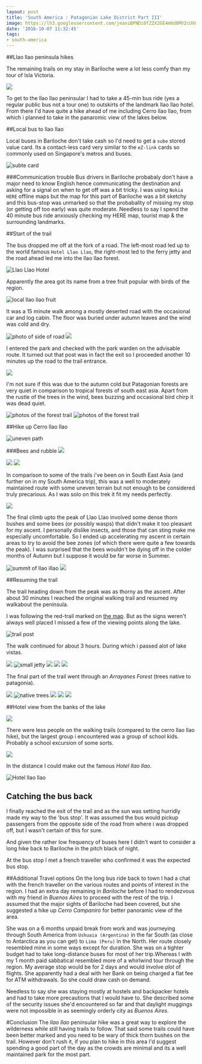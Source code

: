 ```yaml
---
layout: post
title: 'South America : Patagonian Lake District Part III'
image: https://lh3.googleusercontent.com/jeaniBPNDi0fZZX2GE4m6d8MV2cUV0hVhniWlfEINKV5UzANq91jOwF_KGRc5QJHMCG-gO_2rCcUVry7SXcN2am-8o9oBqTJAeoGmXV3WitgKV_0ru96YXLTCHyybm1FxeSf_rACiqOcbR4i5p1l0FUR8IW0Jij98T_SELfiSHLZ4h23fzXW0smul82_jmA4aXuGKKP19i29CnST8SKjV7Gjl4IkOTQiKetUIPYpUnb8ljE21lY16CGRdaz553oHeMB8Xnm1xQ-hvJQ7Ztk3Fb3EiEZ-e3YuZPZO5wNAnW9HAiqUkOl1Bt_Oenb90teThmgpJHqAKwwaNmcO3clgJCIGlOF4EfZT40zYkwHTWfuUkj10_Z9VFNvRL8OM_BYIPnkHZ8Kl2G7Xsf7K62YrfFflWXG0N8b8jyBvKqhqQOXTR7kDDYCziJQN0r207Es-wkklG79ehvXDPkce2qvoq9DfsXBKLXWbqPoruecxwCYYb4ARWhx-jBTQGpsRa-oT3ATYZ89ur_cWG4BOow_Z4vKz04Xu02TpPSiwCOKsGP5bGTdMSDYGm46h3TqV0Df4dnPtxJMqVu6X_ifbp5tMhwrKtBkhjJsdE6R3He2ChA=w1920-h423-no
date: '2016-10-07 11:32:45'
tags:
- south-america
---
```


##Llao llao peninsula hikes

The remaining trails on my stay in Bariloche were a lot less comfy than my tour of Isla Victoria.

<img src="https://lh3.googleusercontent.com/gOw8j1J0pdfbwWjOTjzy_Uas3o_6ALjlNTO4gYEITmHm6PaVvEhLuZSjJlLvgR9i89Man90fX-AjUUioA4WmmE0OX-QCvfWedMXNqMEbMygMgYJyu7sDQJFxfVhMatTCSi9aLdXLzdO4X1uxmGx1A_U4qVJqfIHp183_OA_u6XgdKYPBxSO_PFxx_6Wmied8h8VZoQ2LjX1S1QoS1i-2Oc9VUCXoGN2eIeIzx7xFb2Zm5-BApNp2AEx6bQaAHvnIFZCHqNVs85ewurOG2EovXX7U424IqQHWniUn28UY35Nl_HDOUhX0X-ejw2lfbSCZQexrmUU4jXEJda3M3OpiGHLy15vcUXIEGR6ngBXmJRka5YPK0somLgiRjlxEnsgI-jRzivp2BvtutR5v6U64wGrwIPOle2wxKDzbbWuHLzjuebti3SU-r13dFHcbSNZk780yHEDLc4kDYwtrtdNIL6r48BajBT3OoC9dUBI-4pExRz4xoWxMfUU6bQc8AKd_KMZHCNpdgvQ-tHroMyZr0_Mi4z1cLVMaRV9sKRT9CXgZPR82bt3keyrSpWq266xrZklFvq8wIC1HD5BVdF0EM0en3vCPjGHP2iQ2qlnlxw=w1732-h974-no"/>

To get to the llao llao peninsular I had to take a 45-min bus ride (yes a regular public bus not a tour one) to outskirts of the landmark llao llao hotel. From there I'd have quite a hike ahead of me including Cerro llao llao, from which i planned to take in the panaromic view of the lakes below.

##Local bus to llao llao

Local buses in Bariloche don't take cash so I'd need to get a `sube` stored value card. Its a contact-less card very similar to the `eZ-link` cards so commonly used on Singapore's metros and buses.

<img src="https://lh3.googleusercontent.com/zZzibwq1M-3ymhOcY-z2CAYbAKj1iiZOIhhNa_qUC964uALvAAdAPainZ7EO7VqMeFdm9UQbWVrUQA6k7FRcunStIdxjNgF-a3juYVzGLbaria3Bo1JqsYg53FizppxhKqnGhSAvRw4nfjoQYlUbwsqsV8gGygq2kOaXjv-DThGHCw40ne-TAARaBPHjOBAalGM3S80tnsmQ7misx2Tm1tokjGYRC-KV7zslKzwDGvy7AX3yoScpu8xo0Xe2sqH_UjPNKPYjDdqNUp2VSU-msgs-1U3cNlsdlx9CXZbm10sWE4FdNX58CQnPfEUmzUz_NLPa1poa_FxLtsSAygL_WeBdjCqe3Kk0b9wjg4KSaqE1XJ2yzi4agh4DeZfKrhR28U5PNXdswi4-yEwHdNTj7k8QmAIwPcZv_TzvjrbZB9GE1MyinQe9QVv_nhgK8cGXqw07HJ2SWXTG1aegga6SpC6MTDlhluaZHzV9QPA3z4G4ZY6mKoD7P3OfLhNVPn9xI2Ta_wnyPz2jHpmhTpO4A0KFjySjRF7SuyHqz7x0dAIckt2tR1nTihcosQfUAtbjyotqvy7GaruOgDb7kJk1q5VkGv_etJ5j0pN8sH_xng=w1732-h974-no" alt="subte card"/>

###Communication trouble
Bus drivers in Bariloche probabaly don't have a major need to know English hence communicating the destination and asking for a signal on when to get off was a bit tricky. I was using `Nokia HERE` offline maps but the map for this part of Bariloche was a bit sketchy and this bus-stop was unmarked so that the probabality of missing my stop (or getting off too early) was quite moderate. Needless to say I spend the 40 minute bus ride anxiously checking my HERE map, tourist map & the surrounding landmarks.

##Start of the trail

The bus dropped me off at the fork of a road. The left-most road led up to the world famous `Hotel Llao Llao`, the right-most led to the ferry jetty and the road ahead led me into the llao llao forest.

<img src="https://lh3.googleusercontent.com/85fcZcjxLdenOAheOxvDyKN9CPHsUD0J97TLuZ-D5JuCOzSQ6iFOS_xmvCL1OSPUovvG4AIFsZbyd2PwIkN84Jn1Lwp1KJqyyOUi0o1GpeZ8kgapv1I6FBo8kNis4SLgHcvQvphaERapwi0sIXK4phEffvcntKzXXEXesKe2PbnMFP6z7uq0q_pVd907tp_qX_s16OGta0eI-oDKOlOKMstY7NPpf5eQCGpBayX5MMLzT1jDsZ-5IfuDLHTS7LklMr1QCsq0V0_iQ2DWhPM_21PN6Jd-x-HSDpEBFui1N4uMAmbYa_MccApFQtvewvkamhWaFUJpzkrXgS4PWOar3cBZMbZ9780d6MeoxzSZXTW_5P3zVjDwgw81Wort-Yji8alcdOGzE2K4Y_8lLhLyo7yawqt5OMDWAWN1Nn_Y7NPcKTIMw6PGBCZbfSmCJ69U0EsEsei4dCnUgUnh3FVKzP3A5TxMFfPbZ3BwgPCzxwG0297CiXO2Rd-EFJBNZiaZ-rfD0rPz7F0gdYDMfkIXhzeEJBFUnAJvCAyn4-6Z0y9y52MsoasG05O2x79ubuBnH5pxjxisW7aJMas8tRcHbBkColOftFXOtMw2a1eoqA=w1732-h974-no" alt="Llao Llao Hotel"/>

Apparently the area got its name from a tree fruit popular with birds of the region.

<img src="https://lh3.googleusercontent.com/sgHCCf1E0PijqP2-KwEMwIzJWih-P5DNqNtubz2mEo-wZ37nrcXCu-Tdw0DEOnHGHI9rN7BAKLNouoUGOlynYd724QGx4OtN5y_mroqNGhPRoJPlwRcEVsd5bgrJ15ttdB1VmZZAbtrX9xkybMKve2V1A85byotsIlLyEKVO_uaWoQl5G-87-EtU2xFLDtOF__ITdh8X43XEHeiAxhL68j5tqMmPtH0-d8jVVPtnXeEcG9gbG9U7u5hgKg7SHPcnDrDN4C6WeJ1O5TYOGEl8JoyK8MPNU845YcdQ4dBahAtQ2AxMnZPKF-PytRWu8QsCeBTtlRJCMALbGQF2jNTrHC2SZQLdNtMxpjJ9kaQ08WYgdUJzFE0hFad4j7sYc-tprITnkglikDZ3cxQB7xp1cUAVajobgArkjqutnVaK-xgMl88uvvMXEfpmVgiiTZu6bfreiLZ_iErPainJSRJY6xN072RnQxKXvd8vEOZOXU6szPTKkX9oYF0zkqPftgubkr1bZABrOprPwL8-gXDRMyHaM4GPtTyUr2bnPTJkIRErTvNbBsH-1hXCdfcNQPFn3SspIl68rXTv1otY4vpxwZjl-fB35yp0czWPmb8lNA=w1463-h974-no" alt="local llao llao fruit"/>

It was a 15 minute walk among a mostly deserted road with the occasional car and log cabin. The floor was buried under autumn leaves and the wind was cold and dry.

<img src="https://lh3.googleusercontent.com/tSqJIHq_ThXWcloihlizCo6UJkWmDs55F80D7h4WRyx1XmIegsSef0iJFVqpQuiZ50Zl622dEhsZCGXFinnIymTiIUjobNG0bI4hR72PoLjLO5jKBqRyS6calfq-kaGh-OJnbMdOnBa_03cWbarbhRYWdjVjIUy-0KpcY1u1WmSWx8GWwiSZ5rbFd_KDLOq0685n42BtCcWGMZnPk_BFcTSwuZpJToqhFmLmt83qshAoHcZVpEvjx7agXw4iNcRMwudEbyL3gs7TBiBn9x6abPcYCsUWQbHf5uIIpLoQnU5Ccd9bpnR69aj3tablIODa3Wfn9WaJwZxBng5-hUTX2CgGLOr0gBXLsm6ClcNvnGUgck9eKfciwPTND-MzxV0n8UMuQOViNfSzyUsXoRNmUqfpy-eQAtfPd6OS9H6R910V1LmNxUGm64eL5BKG1hhndRiuWCT_lvmaSb8GKCGTLuGE1K6f3fzxaa_HnbKm91wddWt_WMqoxoGy925tOD3ocXd8J2FTDtJfXbW4BvszuXdjvI2cEIvRn92ySxOG2dW6xawEC76vrySN1AoRnYG6Bf7cN2B8NGhcoWJPK3U9GNi-VaWWQUTijkz1s3X_BA=w1732-h974-no" alt="photo of side of road"/>

<img src="https://lh3.googleusercontent.com/jC9wV_0iQ9E7TkZlRzgtcaeoaJKQbatHCjrmcULQAb69FgrXzDHGDkgZ-7veQtAOFr8hinMXAbnbJ4lbIOa43xM8cfGr_poxU_-15fXqBmdhtZR6B25OGXDng1jdRC3n1i6x8mBFDIkBHshu2bjpv9HE62MEzx5RplFn0f3t3UUJeAjkh2zv2etnN24aOfBOui7JHi-4aL102_wbPZLTvwW81Dn_4xYQZZRZaeHwxIa2OubbyoFLGTGWjYiFW_qyaGmjm8x-Sjps1RGka_AaYMmEK370kfHMk-deZ2N_trDby_ja884E6od4taVpFORslLqZluEfWHY3p4Qs_1r7uiAGIBFb1BbQbARahYXeGqr0eJR3LL0F4A-QYyjqMuvO3C7Gr9FiGQZf1atwYwVrc2oPOTFd70JV5CvoyEkznBumG_ty-TaW6Fco1Q8RhjKgYkwgHVYLsHQBynaJogz7VZMA6t4kTZvtYhzNTh1-h-Z8PdZzl2ijDxlmOq5ierzh95dE2ZjTktxbT3yYtekRtAqrlH4L5lyiDI0sq7Yl6P7a2MsL_k0cCoY8xMDzjf0Hk6BTGNhe-xjUN9hfYYaDwoZaWntaiRtYgbju9us5yQ=w1732-h974-no"/>

I entered the park and checked with the park warden on the advisable route. It turned out that post was in fact the exit so I proceeded another 10 minutes up the road to the trail entrance.

<img src="https://lh3.googleusercontent.com/BLDADQYM0J8RwoaX_zQ7KHW8FYxdn8OrRsfX66vpuo58DsmTsb1ERx_FsgGdtphwBnLhGE6anM8-kcakIpYiKkQ4MXCWvdDjhcgdPSwn5B6xk9Rd8VOpGz3AUr-VDEVmBUe4BhD8rbXXIhnozX_jPrZunaDPypfSMHzRVau9Ca2xJRrBvE_G-qMJ5ew2W4_3Pf7Yv0dL0pPZEQW-16MayyaS3dUdxhguXjMKe_Kq5mqRslba4_M9g0vYJu8a4rcxGmsUnFta5Xcn1JhnpeMpgjlHplDsHlVj0CR6HFcgiomvnX38iJrgrCanpkLrV_veMV6QIpBZc6SUCHL4C55az_nnq4G5rbVDj6_RUA3mH_pFCP_f39H9_pwm2NOpuvWfc69sPA093OPxtDM9gw2r9cJJPcvi8emGmVh2Y30owRBVRQ5aZ9Ke5Y-MAUYeVXirVWSA7rigaFma0pf3ov22fXSI-r3zV9hCvSQnzz6GBQg2dKq3hqcizczJFYuhkwFlBW_ttXVHHpAnmE7ChXlGIx-eix7CI5cs9_kayybV8p-H3gFKcrPoben5qWFUWOyQlwMVlwU9HnsLh8IfjPWK_5WJ1kWjM9Zu6v2yegFofQ=w1732-h974-no"/>

I'm not sure if this was due to the autumn cold but Patagonian forests are very quiet in comparison to tropical forests of south east asia. Apart from the rustle of the trees in the wind, bees buzzing and occasional bird chirp it was dead quiet.

<img src="https://lh3.googleusercontent.com/y-qIGZoeg9CYD-285u1pCEmmtlGL8eJK3QL0Oa2fxSVyLGMK5FK3yl8ck0-0wCcccQ1O3y7KvKZd-HUzH6_g5w4DKVK-OYAPgy309ZpvWelAHgZH6yCGiQmrPkO93CEftlsa1ubjP8gpeYmEOoa7iJ5UxQ7NIWXlKbs5fDBqBw0I6Pi9Q9kjgsm6kmwoE9h8Juo8_MtdqEv9ju4pVnyBEKbAMRtB6bkngSxblsJgj8nC6PVD3rDDrIyiNnt8Hy6VBVeAYxbUwNByeq6D0IRHeSxZ_yT8GzNe7TYNCaLvWLwgtLNb80LdFmd4kw6o09xsgxJec5qQzxwVN975ilStVpDP_IW2icrbIIBOUh1lkqdNpODRD0fbFCNljSuWi3plQmqds4CZ0wIqtnriJCWRSpexcDFjSYt5SuXW6kzttAdrezWdKtwmkLJUzeTi9XcyXyqOV3YFwQLDVFi3FCQn5YK9kTO-HDLsAsUXrDz7K6qNH2cOvXf7Z0Vj7V24LkKciWlyrYd0Lzwgi48cuFctcmLQ3sB5oofKpNW3wbARmvPWsBjudHfb6LjqnkNMRFWtUPRPIOI4gq36ehPG4B7Kar60akGjLeO5Nfftzm4E0w=w1732-h974-no" alt="photos of the forest trail"/>

<img src="https://lh3.googleusercontent.com/RA_16FNx46TPBq_Fv5Rc9IbfXesh_WA_AFHI_nw47e956PfyvmNim34FuxTsUGPai-WDdovvTxJ7PWC7rzxU1AOJAm6dfTvH2MiAkAhI3pkkZO9-Ahz8HMIkSEw4Dc9gMy3UxRgeYbX560OG6DzDzcrkwXylSuTP4GeZMueeEbyp7kK6NbAlDwEvn-Gr07AygOJYWWFOLOjA_gZxALSCtA928o05mG6XbwT-cUFg2DAmxOipdZkND-UjnajZXKne0UgEp2aTOfHYMxd3JPIVHfaSf4Ve2bHJdaKyew26UiWcuFen1HsUIYuTn63izlWzilyqxbN-lVyoxhp1A7tMKWtgZV7Bj1b0kH01JRKlFa5Xdy9xhdOMgMG4ypolKa7aR6WDBQW7W2li7YMPZyJWRXPCPWziyQd7PIjRaDbqc7mCQ1JxTSNU9fdlH1EKdEwaGJTazNdkEIknNNGK6jQJb-wWy1DCIVw09IMJ-OG-Q8byAlxve6pml0Qp79U_ycwfgkVkHBGzAKi4PkQxwdC6gVF-6U0jcNdffG_d6fYT2dowlnQmUGpwnS0YehdsTVtNnJBp76dL9YXZj3zzes8nLilNjqQADi6TsmkuNSgrNg=w1732-h974-no" alt="photos of the forest trail"/>

##Hike up Cerro llao llao

<img src="https://lh3.googleusercontent.com/k1H3SCsrjDdHH_44FLjjZa8oWiDd3_SyO-AWPclJD7yXxYFkUPKKFhinYaLhbWi8wDo-HD-jA_9U7GeBe6QSZBiU3kYSlrTCg5nPOtqphZZgyq-kJannWaBFkZM_OkWksaxIxr3vmGA1S26MRvNtOXRPEeQ6gGtrPrIiuxtoOX8vDV_mbjcGoD_dNH84Ar8MJU-WdU6_M2yiaRKPhVodR8MrkUc-3SHrbEe931qDHN1clNneYSTpY94GV9z9KEQOTsdcqmAxplMbfWmzNTpiZzQcvc52QvPDwg9boiVTbS0HY2RWIJvGiVph6yibpXx6xmxnXfn8xrI5ptdWP6CYT_lInGPfSQ-jxE5521yPIO6NsNtICoxzSk6It_L1HayPj2jlxdip09LBsS7wtHiiO8k1s5GYzB4N9Dq1yHTVerBNFI-aiXcQq2VlgpK6OhDQR9dcMhxexJKKS4_3iD6V_YslvPgfnfYDVNFKNLb4kIqEO6088rroxIF7-yhNTx7vM7Lin83wIs0KEC_gIzTIeXkw78Mz1uRHzDpOih-VBCsN1JB_xyk4ssUA7B_smT0Y_3mchBBrcqf1Wvy4CT_yrctNl3NqZDS6QJedlQktdA=w1463-h974-no" alt="uneven path"/>

###Bees and rubble
<img src="https://lh3.googleusercontent.com/JPgXhsluxx3a8u1t4J3ce52noGta84uNi41tE72HIbij-hjYZ-zZvoWUCmPtEU-CMrEWOjuHgGOiMR_m6HFwJL0ZlMjDV4A6kivE_YkpQqukaW5PoniA4V-yH6cxKaOLhB12bFIxP3ioZ6-2QFSLGOsBERmR-jUkWRg6SXWkBcMlREEE7iE8yLR75rP-cwdBE9u8xCmHJq7K8sLSRzzN4i4tqg1-cM8NoY7JAMERgnTX3huOdP0EkVM2brjcR5anaITZaN0URmob-nNmfXuV_nKYZC7a14iA3yUJc_55mtGodtyX7Oq1F-c0yuPNIh4sDhx5WCNzTO_HET6aK0YjJRgYW12r4W6UPDU89eVL7_Xs3CpyCnf37l6m8_Psa0uDgii7cdGowd0OOz3zoj0jM_nmYFGCS3lwwGTD5OPc1ibXDiXidYaaoRqd3e0cBaVNehY0Jfb5hjZT5f0V4hChNcDvl5dUYnGdns12mUFwKjwM29Ja3Qm38HYUkQ3PrAgJqLs3Uul2Mc1q3Zjgf_dor1JntA41de6QPJNL4yc8qaDBurloQldJJWHNS4AcLIg3J7BbvkhW36Gj0aqpNz3t_jmSBWCefANt3sKfjmYDvg=w649-h974-no"/>

<img src="https://lh3.googleusercontent.com/aVOTygDXhMPuIQS_Suk96nwrdHoULJ6aL1H44kB-dbtdLhJ0iacGKW619fVtiGhWnbGJkOut06-_3yO9svLvALs4iWPv4gWRR7x2Tkr1krn_yqoXNosvi_kjr2bcuqZBrksFWcACSxL93dyI_OzVwhmfKKc16nTrxpIWnjLsiLeJiZjLktyxr7vSM4-nMnbIPg2f1rEDVqIeBDW2cLkaVBmF-yR81datvo-62k6jzZbEDoWNJClIJo59MR5f5--JkLUUcP3uK2fa1Lrhqske3gIulMPr_U6F0WKUkVDQ3JPKCmyx0AHKJveMPUdq74FV_arB3auPP2-j2CgTfph5DbNvdUA0mEVVv5PWvmsQUdMYFv2KzcEh17SoyQUvAHQY9qdwym_78b7vqkZ31Y_3eLzhuU_QtdQnR28HeRxU8rNiwn_LvTnCJq4ymfVo5X8aOgYAxB-EYfI0WBClYbJlpd-obdEwPLJZ3ks-fAgclgZTgcrSBY_xJBUgJEYNgZh-eTd36u-6gwfpvSVopO-Lu40CxpK4g53ikh7gtaMIBn1jafWg9d7FM9Vr77-pXp_BYlxur_Uf8JnJ87KSmPXnkBzSPaIZadxCGrzak5qmcg=w649-h974-no"/>

<img src="https://lh3.googleusercontent.com/Mf1Z3jFmoFrz7zLwlSIpRbtQNtMDQ3NdyKPEpwWyZYmUprK-el2K93uoRW_XwzOMglNvtV6_gtzXzdNrSl5iC8UTNiuaNpLykyajkbD1fr3ZptaVQYv6v_pXVkZPO5OfAomxkZR9ivccU6upLto5_OcYLTNu4piPGTi2TLHRBOdHsw27fnDp5mtK3rYG7l4B8y7DwAOn23kqihvFrKQvrG36DoxqJaSA5-vhkmHjyuggok5a-EjODDsGPh2JUP3KtuAfcQTRWQLXktJbpJ-Lb3v1SsifC_vqg74WqYGdkQ7GkdiJjVtqX1StPLXoOkUGplpxuXT2fjgqB0o2MMyxq9yvQRyq92sa4jvXYbRv3xLmrHFSC3AeJRTh4TZm0mz90FrstnGXWw6S9LwReMw3ovO1hz8324vmqxbqPOiey3f-OJkvyXPKiAe4YSXYzZH5Nv8Udt5n6EzcTrmCeTVVWSxLB8bLnDcUtueq5GjH6lPIF6u8FsnS3t4uxYFKVDiBesiBuSuoERmUf65VeCCEd8D1K5g_dhRVl_ENWo_POPV7M4GSm9DcY2-7XDw1WbdGTZpwX5nWxHDjL9Kca-yOcpD3dRK8WAhhPLEmZtZq8w=w1463-h974-no"/>

In comparison to some of the trails i've been on in South East Asia (and further on in my South America trip), this was a well to moderately maintained route with some uneven terrain but not enough to be considered truly precarious. As I was solo on this trek it fit my needs perfectly.

<img src="https://lh3.googleusercontent.com/hHr6KcT6eTcUdslkMPF8Cy5hbNIScLdDTa1zyQVBgwWfZNI0TGXg85a9sHkTBtqBYGtgWkjavM2XxeSd6awoeKo9u_m2S42VmN_DZmuREpMNkWrKv_YWLkhrIERYxDnNEFaLD4sxBm6pT2PpgRcXto1eAi3r78hqegwUNPeC-2Hl9bna5Dr6nz1FGumldKVJYRgUtIbzHsFmoE3gmc9Z2FMXZ1hnQYNyzpcVVNoncvy1nBRsFGeWb8uNintibLoyBhcKE0WcLRyqvpC8G-jsH9QmXDor9jJtVYUtZhohsZ0lfDX6keapNgx7g_VOexqYD50Xg1hPIMAsSNdk2qKCuHe5K2zJgwCRBOkk_ABrxiPJb_JIpj6odLULg95cmQoDeSDLM3BqbbwKPAt4DjA7CiOLtFmSN7RtSi_XMPBlJqL8_9b0lZdSUUB_Xu6lgIz6A0voAnk35e-DjiEXcWbAAK63OFnZDr7fSgQ6y5dIZB3eLDJ9UwIdwglPrUdnWtwOJ05EqjoYdik_WoRrF-jzo46jqRtHtXRZymto8Sid6_yXPeugyCaVb8I3w8HzqCGa-EksKzoTDaRZoxnWoB5Jv-TQlLIoXziyymsZu_oN1g=w1463-h974-no"/>

The final climb upto the peak of Llao Llao involved some dense thorn bushes and some bees (or possibly wasps) that didn't make it too pleasant for my ascent. I personally dislike insects, and those that can sting make me especially uncomfortable. So I ended up accelerating my ascent in certain areas to try to avoid the bee zones (of which there were quite a few towards the peak). I was surprised that the bees wouldn't be dying off in the colder months of Autumn but I suppose it would be far worse in Summer.

<img src="https://lh3.googleusercontent.com/hNDEoLQZFoHJTD16EiFfnIxFaUi9IMZwS1-vtmtbfj1Un541WdMwXFMVUR8e_TKxoELE1Sg5xW9zPy2QDmP6AroGYzDDqDLQAEOxlBZ1IK7fbykm_rrJota4PcF0F-CJeGGwHBC5VfJzw4Wvzjvgw-aP18Fj7hyTFk8GF260L3IzZ8O6yEg0MqdEV7IaJJTx3Ru8aWTLiwDHojqNPRfcYAfocgL9mkaCogISLq2zUa4V3vzxK9BdhZhQvkZDFRGw-2bTykbqJmKg4_VCESICKlzA6srv4iIH-_p_8BSJ0ZFStJfe1ZmYhONVkOZiE4B0xJV7Za4HP9arEyDsfALCdanwzwxC_OTpsT7vtB7smK2BcC553QI66kvoyJcOlIl2sEH_UY90i1EM-G_8BLOgGQ95qstmzEYf8ezYwzQQxLndm5KhuJgOxbzpHryQgZVbrgxJTNmNPTQxLIb_C3WCDUi8xIW-qQX4aERo0UYDeCXe6bK_fTKhmT691Zad4DSFDSApDEoV85ggj-x55zjXtBL5szKtF9ratCBTZZ05Lgxoa5TCJzy8Ii5YgNimOy3rRvoMC_b5Sa-oiKUYs6A5rVCP_2jaCB9AM4okku3wdg=w1723-h974-no" alt="summit of llao illao"/>

<img src="https://lh3.googleusercontent.com/6rYdVzWLtgfGCXkhT3tHbYgu4km-Z6lXG59oXc_KDoLaGOmZSNA16lKxi5ynZP5KOPg4EmVtD_m4KW_8JvvW9nOvDY8LG2yroWEsrw9e1nHx7ShCQErPcwqhcA38fiVjwYuXVCAg2xo3Zj0r3VhVB7vvHefac2Uyx0_k8qp44OvRzxYnnLUbFcXuPVSAOPvTpi5X_3FZKxSbsMLIlsREWJAeFPmesEh7nKheSlgm0tWHTvLLHLthTe5X0pgzO-N2rNnaLbJApWd_AK0LN-MK8xqh5PxEPnv9RfGXnd9TR1UQEW3g0zN1iMaP3NdZgKvfAQ_ov4nwqapyFMjbMOlSZ-XB7sMYMXobB58i3dtpvQClXdTLmzeGV6peq9ZuAd-HyvsXWT3B9uyOwq5CMk2gQy6ATX3yCF05nqsDifOlzDCxNjKpaikUp8R7Jx5tUfKMfj6_SuOGFHAyJLtGcII3j3Fr29pAuB6R7sWfTEiMuLTruj-10_SMnHRy6ngOAE5lDbEpScQ7yTesZGN51dA4029Ub6KicnvXi-kd281ow7upGILyzZD9dmn8XDuKOIVboqvTR2GbZEtc4y_jCoWkkCbGy9-3AhuNE8GL0mVM1A=w1723-h974-no"/>

##Resuming the trail

The trail heading down from the peak was as thorny as the ascent. After about 30 minutes I reached the original walking trail and resumed my walkabout the peninsula.

I was following the red-trail marked on [the map](#llaollaopeninsulahikes). But as the signs weren't always well placed I missed a few of the viewing points along the lake. 

<img src="https://lh3.googleusercontent.com/JRd_S_6Eu-z4nfcZ9XuNPluxmg3Ieb1MLrg_8BqITP3-hRO9X_vjOGAj5lUlyp-LmtPjs8MR11Alecsdgp_1vZTRGE4wvSx2V7oBIY1PgJoylm9y7Zf-A_3ei_vR7T9rggq7UmSRTP_NUy1ZFtP0OFcMJJjPL3htfzFo3tnsdujm8y3JzLt6Q0bz30Hjni0SiZBdD4qO-4TRiJ0fDZHFz2159cvg9cAnUAM3mxsD4c3v0hqdVUq4sloi5bghPLiyldOAX8AEMk-k12jAdQz1s1EG-_d0h6bArGpnylPVZBt85F9C977aldW2q7gD7QS0GNyUD5IIDHJ88HCUjqgHvJmsURlOAfsbeCyLs7DjreZiH5sUUhQ2wlIvz_Zh5682KbZ_ghuya-5rQiF3Q-BhU6JmI1TW-cd3cehIrgT58102Y_9bmtWJqvCXwJxTQaGQ11xh9QYnHAccHqHRZtpTmT8DHhViJqA9jmbVT5bQtXEbK4nog0f2FNQjzxLnVddlI64GlmuXTqSPpn_F9V37ppuFlE6NDSNQMGV61137QV4T8SOaG291_bbfYatyMhjleqeISBnxaxAO8oXPgXw5_rAOGF6cjEYhFF4cLPioxw=w1463-h974-no" alt="trail post"/>

The walk continued for about 3 hours. During which i passed alot of lake vistas.

<img src="https://lh3.googleusercontent.com/u7bEkbR_Q0TI9WWHknB2qITsA43-HLqK-DES4EVK_oKDQCuO--q379AosYl8NGjWMlldZ-TMrz9BogBc8TNT21WCNQRATPfmokD4E44ziEYqcWpqBLtL7iNcvKx-cUw9HIodHZytk8exRxgjOetSSCKMqr76aKwug4m6HzT94Mo2nou4VmUuvGV6OzOxnbM8EX_bHKrCubHYQzJSuUvd7QXd3uEofoNDfmdy0AU1ytd6eWHKcoiH5b3Us2n1ocA6LOxFYRvGNvYuSqGK_CFeWmzxB7vct--V1Vl-ig2nG83pfttCBYsVyHbRWtQv9g6rOsKVbImwKmQl2hnz7eYURn1msMLWWMdxgHF8BLAK0UFYNKi-euzKIkaTc7B9XLZxu1FsltS4dEgeEDC8hZTbG2Niy1Sh1mdgf-_T6e-c4ncyealzdUpzXoOg3yglIHrzgPTUV2S8lIHNUhOZwQLQdDaLEMcFLcxgOHjLtv3T1Jzsmd30KYWoXUKb3_ljwemDfSYjqC24rC9IX6p_Jf32l6E6R7yMZItiKfykn2EsJHRePzIYwhgX-b7b7jVZiEeqkXTXQohiejR6x-VPZiHqE5yGEPCfsrARGacFy329Ow=w1723-h974-no"/>

<img src="https://lh3.googleusercontent.com/96qvHYdUlQ4N6e_cHiKYwNLNV39gPcSUq3x2yKgyx0OzTZiL3SfhDJbZcAZ0qRf6UIHcCJq-JqTO6UJpw2-9mMjyrp5w5ByaKRskmuPX_kaCrbCDJtyVBekKqi1wnO7wm1Bh4V9a8rB5cNTOOMoav8h7ZvrkfNvlz3HlY-vpK-UqhhbCLfpvXCzd7I4QNaFDo6jGM8uzO0M7Z3BrbMeD83ksJ6Co6yzMBfoFrcZrOSR79kJAc8zxzTZvdqraDbPCN_5wVS2j0XQKHS68onY-V8BzTlm8BOPkDtf_TtzuNH6Qm6ajTe0ywWoFsEiFeresX6a7ANzb8DBYNucrtVpVy3hIQPTYNef7Yr3nqWoyHgGcygBb4VgQK0d8AkNgYvhwG5Vw5VWZbr6NVlkq7v2nxyPnkuHQI0DgweM1ak_Sg0GSVbERB3GvkwwSY_rijBmpKzAUDHVtZ33d1rMID50PZRjg6_h5cBXu25jFe28lxwGWj8Ui0fFRiv-nGNxbFg8Tk82zPaIkdC6jLmhA33lVHITqiu3jr_8RgSxKhb8Z1lFyuxLgmFAmkpnqdZGM5FtUTDT9qFWrb1OjSTdd6MtQtBI-KGlTAxpaNGvlXfk6rA=w1723-h974-no" alt="small jetty"/>

<img src="https://lh3.googleusercontent.com/U3uA9eYFsMSGG5qlfcrEKHKAbHO2z6Qm_JSlrIreJGnfuqnJC1v-_jPa5_PyHaEcWmnPJ7QDHM4KDh6dwKWg7EYui3JDO1CyCf6yzdPmc3zecvebrUCzQE91-h13tyMaSD19b9GjYF1-PCLosoXSNUuJsL3uo-z4ZFMrkntpwxQlcZ195L6EZLwjG0kOV3jQz_LLotpWRokNTvkfCBfa9u38mtkgE8nTo9-8QpumyB2wxbAzRTiGEYmiSgjMqWTgJD5N3g44C-0LzFnDoomzAxsqp1WgecxAl8TykMeSCByrTspVsUWj1TKY-HzbBWketiYkg9rSj8Mgt239Zp86tagi4d9poMiUaDOflCZOSMj6a806_34hd3iTdqnfxz9OWtLtobfQ0s15__vebYmQY97KIdlk2BOu088DimOOsJKEk3bfm-kbE4UiATYgoQJ9bM62-UUgefomSB7UcSnj_7epfxrqj6OGoBljMyG5_wmtlYxLkfvW4jyhtmaovRdiMGODlP3Er_TnNw0p7Xix6o_zwKksyU2q4iIW-M13EGoFZ12Efd8FdmWnQZD7J148tAHUQNbujQLAzdUSyZoNCyHQNnx5NWEzcbgga4piCg=w1463-h974-no"/>

<img src="https://lh3.googleusercontent.com/h0CLl7kOu-FtIcolas136HCY-9KAbf8t90YPSM4-GICPBRmhd90efq-ecLoHntPrQp6ldFZbsqMIP8gTXVwPVdb-i46hj0F9G_XVVK_EHZrSbyIyBUxBwU5R9lFN6DUZHptZpe2xNvtDohkqjv0wcCvVnRCXu6wYAFPbjSkVctrscgmEMOK3FUpAg9vIglbQSPIyDq6Ydync9NNDGfVgC-ZknvfUDsOkKGI0HcTdbhXc_a6-N2kcwh3AJ9wz29uyDLV0fE2h6TB6JaUbbs8CZJ_bIFbFGUYyRrdp0gLK1Sa6JWKbucCeTVpUkFssSMqOZZRTpiPlRwUEkxe0xy5FxALjFtnFduk-mfh_mxbcimZMyz9GunORBal19YNZLsIwrnQK7LnXOmSyLSEZItoqdwMy3dVbL23Mc8hZwj_XnXH6AUdHJ-5rzGFOCFHmhMPg3HjMerjx7TTSqlGmbh2qdTbV_JuPNlb1HT4bty1Kxs_9NHDzZjpppWGe3PWAja4fKJHc-PwZIAHSoqP6ZKWGwgQUAPRy1Tq-aFS_51JP1jROIcIIwDhupozceZAbg9j57opsFq9ztxh3Rf9lciWCePcYXVvzWp6g59q9r1HEEw=w649-h974-no"/>

<img src="https://lh3.googleusercontent.com/sLufloyXAQP3QiVpn2tvrgujBwWi3JTmHSyTUGRODZYtOGWeg2VZiXyG5jHEQT438dIvqI5v8ftcviLVXEtGAIHe1sVyPyYV9lUO6T81wBw05OcWvi9PlxOK5hOA0KLlkXk3VWPdTfYexoantg7kMb6phulgOUa9jUfMQHKGmu6gC379miysP76Ex6FhlrxXiitN4xMn8pNoUfc-xMzXpxeX_EzifZ2-d--HtWZteEaBQK0m28mU-XXEKr1ETY99f3RulHCP2J3iWFUDg8rseIIk5LYbXbcuGw-0HeUcGqeE2Psu4bxGfpe-ouDcPP1F0SdgmRVOW23Jgmby5krRfDneyEqedMD9y7r9be8gxvPlxP1yKNdS0nH-o4L4zNMVwHYGRHsy4CzuPqhVIUqutY6VfF_AQyN7Xgd1h17j547sEU8gH1kHx7JVN7WG7UgX8PfCCTkg7CyluUfHCL-mM_U8kR34trr1hRqSmZ5qEzaXhxUdNA1YGElKp5NXi6sxuXeexd0aF1oI2T4Omjo3sLoCcyOIkWlMPMFs2mtMi4R4PEzb31amEkrzuH1ngIP3dqPRWGX6AmDL85OzvX17SH6PwhalaQoZBGKZx8PCfw=w1723-h974-no"/>

The final part of the trail went through an *Arrayanes Forest* (trees native to patagonia).

<img src="https://lh3.googleusercontent.com/hKo5oBwzV2hCTFfppOVdGaPbixMwKp7lNGgNOAr9qyG8PHzYKbpkbqcW_9Jp6o-OBoGku0y_UO2uohUt-4mKtDxt0C1FwbzwTN0EwAG_-TdZyOnVGbGQKGs7AxwMNx7ltnPLTnL0AhIG964-yzRpMJWrMS4K1EDT0UF6Ebv0UXlgJPKk6jFf5viyllFetgKhMHIo6HOxeaMvbHDnRXyY6MKUOP9rfjgpmc6CUD7VrMmBcst7ecRyjQi7-bBKDZuWQP7-Mo8V2wGyPuGbzozLbvv6TCzMmmhz6XfHhqh-gxXPPWm_IuQ4HLmlNFdv8MicJbzibLkQAgpNXJsSFZzuz0SjXjYqMwYxypV8UQZW2vZH4zXkhhJWN0WZcTiMVB03cjKr153LwbXJh-dGPZXAQkSHhX0CxSR-hpxFk20zoFs2ew0ZSaba6wI7U-7j_t0t8gwERbSZWCOO_tklvZvg8IkqaprRSV9OuYANjG3Mwnb4M46X4XdxwSn4YbyjxcDbo6jYe5PTKRZLqJAlxFEEC4CLje3TmvvZE3wPjlXZUvNY1P_ouq__ay6imIl-MeXaOr1syNsfNjEYTSP9Y5ngAgHK6pjFaXMAfkIr-u_44A=w547-h364-no"/>

<img src="https://lh3.googleusercontent.com/MHNAK8tZjLy-dCHB3Egpa21byGeANIdj7bnavaC7s3BvgVhbaHACU-3zXFlxpWYOU7Ocjw9ZIxdt3fS7DeReaeKj_JheGFUJ3EBi4k_YCelKYlYXaHLlKY7fAMoM5yX76QcD39tlbzW-jOJ-kk_hJjmSusk8C1iJt5DAuUVRDCZsbD4QGz3i8vnerxadkx_1nNnwQeMSAyEmOyt_EcXehM3PKN5lKn84LfIoMsXOWzNgyHwS2OdLIxHM7FKay_RgjG2Pdc9chVBaH9WuXsdMfVJ_CEtIkjyXVGv9_HVwLx2cTIR0bnkZ-VQ7PMdDBvdWxrhbYfRMHugMi4s-B8t8RQJ6WWw6JnWy7vmB6oYFUzlXoE3VnK-0NBVZi9eBxLZLBnnROzjmjCvPRlikNU-gnrfh1QQi2OLG6B7GnN28FOUcoFGz0vifIv6A-tbbyOeFRe45W4NZbxBne5UhkP2cTQk2GN0bmSj9FCTQ-ZY1ATXB4YTrEvtW503__5gvHVrDefRpKmmqSuUfMbNeefn0Ga8RlXcphHn3NUeONudHEVj5a9mmRBLZjuWeRfkXm9-PsLSCU_HToqDzWZ_SAaosZ0AjfdGhWXAQZ-OQ_njj_w=w603-h341-no" alt="native trees"/>

<img src="https://lh3.googleusercontent.com/yJAdjlKKNq_GI-Ok_ZYTdYOEsrTICSZcLaQ--v7ITamzBZgdZ7VOrZG17iD97LhugEjWpwAMjFWXjaOaAjuV_i-58joO8IIuZliF6CRxCuk0kCf7sV2CRyd9F08zkWACKm0S1INxDd2XOTZZ8OdUxHis6-LKLcmPAF6ow4O6QiJ3TXhUlrbxYgKBnwbc4tcse87yiMip5JdRWhHM3Wgi_0o-ywTPN5aDrhyyPQrlFFtQ0snufwt-C0a8_NqqVLjDkHdJWKE3Lq0QqZtCukkKXKh1ev0vLz7A63xe0lWAphEWLvu6DLqhhV8Q0pd4Ycl8q8rpgJz8tn0MBNRArQdv4juZBVvd4MFn-Y7BjJS8pnncgFEcRwI0lx81y8ovvIzAirTtT1bTorqNqSt45Wj4AztcHG7rC6FiLLrgICzIwqbOnn2RR-1zH4Fl1LTOqFelI9ll01SQVQ3nMWSUb9R8oBzPWpy8bkmnHqg2I2eAQ_N4ANJaBxe3RpCoL64iCK5__JrHJFVvryjEHdl0qTjC-EmfAmbgcwU-lhsqizM8IPIWkChjvLZNVkJRyLbyS0TIMGDNYdgWVOtclYQ_S-7gGnpNKh-zqVnJG_K4A0UQqw=w649-h974-no"/>

<img src="https://lh3.googleusercontent.com/TbTuXvjwRLK70st5yKEtV4gAmZ-DZnluZVZir5rLND3MOvHuAxnic5smhJ_pMtlk1nVxAY4NNZGVi0v9KEQIyDZ98yc1pz5kJI_zp1LpfYyuNWuW04C1h5pYKWz_d6XE5gNMVDimoHMIHfQEORN9oJnpPpMMuYy45SvGIPcnBvN3YXZ-j-QQm1ve9Wmv3x0-ehntFqQQgPERNbu7y3xrPuZPBOSefkFkme2XgO5o4xG6PTXxTW2m-BjFYJFU-4WkRuOax_iNX5kSguW7kBSQVMqK2CVoNZltLB3DoTrMMOzRM_vU758DXT8BXM_O7F89qcCkBYoV0TyiojrhD1qTROfaQY0v7pj-WmUX9gCpYpf9nOgaPNlOQOricypeH3PalXrmRbT48LYW0-b6cgVV4PFVpO0c-Mb267DMFT2Ghjoybx9cCh_64jIJqvu2dT-m5zulxFzBa0lsd8EHC_dhgGCqMcuBShV0ahbYJYSTQmhSFXF3qiuQ6u6BDta_Zs714pdGZ7oe3MuePgSE2o7nMEdW9nl4sboSx0LpkUyIW7-PXC4HSyzpOFXEEyUpx-68ECvGF9wTJEWKwziARD4YN3TvcVHAlfxp9-Pn5fyADA=w1463-h974-no"/>

<img src="https://lh3.googleusercontent.com/p-UB2jy8VVzogXI0p_IVCda_2YdD9ddEjSTDPGRPS7Mn1mOzMmn7kuSQQpBjz-ZExhCDY5JMboZRDAicAr8wTR7S_hP0CJk2OPfHUWF8fjvIC3OgmNS1bqXVV9PPdUFrntJNwX7sCVtMkxZJlGVS0Au88W5-E3c312e7dZAIWa9bLCFPbaxb1C73_WirzcsDYzbcoQ6BBXRWj4yW2K3-SHSfZBEoVjc3SqgKV3Pg2jgZKPkK4XKCgj4KL-tjIo4t-drXHxRFs7PKCPCaJ-yRbqj1J9okWe1phq0YD1SdelUGR-2HTMASx4eF_J9vZRGCHzguKkoUV6ZE9_b8CLf_Z67atOcEakYWB_LKdBjyse2AV6eOBBPAx_M8GuCJLoB-quFxkNcJIPlY3FuJ8MPLPQIZktpHCLDnlX3ZKiOn24hj6RFTmkW-NISgJmnq-KDz7dyjrwBbtygQH13UxOUL-6AxSGTQOWHfu9U7rrdcBUC2bfjt9qu4EmYGiCdkhUARm7YWQS3K5mInWBuTHmjERsPdnrDflkQgfA5veiVLnLT4ChMVc0W9mbUU13IcIyouValgK-lLSa_9yo8wU0pYhLAzvun6PDajvC2zFeO1bA=w1463-h974-no"/>

##Hotel view from the banks of the lake

<img src="https://lh3.googleusercontent.com/tVZucKrZVP7Jqrgx5ZWjKpozdaawdofCHql5kENWWAVQ99AqGcDbahcMIr2YDpH5LC11XybktNG5J-SKvUcVjHgaYKqje_Escu9kSQzycQCDyKUiammB5QG_Suv3rEZHhzD0LbbkFEC7esswIoFqc93aHKxAOCRPyBWzDi6mb6hccwHj7mvnvZerT6PfJX8z2WyXyI3XuZxsDESWGI6AOPzHwZJyuqjCVVRelL5Xs_mBtfqiBwZt4sZ0lY8v18SRfRXMZpgE6CR5ptBPcumzdL46QgiyOxIPtp-4oDUTXtL6AIgY6ttDrVzPS-5UuVCBSnsvYmhgvkpG1mkLoOJH_jU48CKjrj8ldeeFx7pkC2NZ-Ef3XNrXXkYEyRZ9IPOmDgexVaAaeE1lZRj6cuJp-zyY1-IK9G_bsxQp_OQibhzSjWoBK3LMVK7_bX_AIW3lz1cXJoS9wfXJdo-APCdyARuBZDVKrn1M9Z2rXRwLfF_mNEnEd60D4CbZqbeFtxX1FDGtIRXrlNLHwBvCzlzE12JcU5sg-DXIbUtUrmQmEShZG1ilKagNOdjFdS_zrrd8kN0n6lxu2hmHQYf72z0FVDtk8aETgoQSzCzHqQlRKQ=w1723-h974-no"/>

There were less people on the walking trails (compared to the cerro llao llao hike), but the largest group i encountered was a group of school kids. Probably a school excursion of some sorts.

<img src="https://lh3.googleusercontent.com/hRW6Vk8f3AA-RFxKFTMgUqhLBDGtASZyGVNu4ULMo_CbnjAxuKQWph_AW9M9K8393iKAZOH6APTWwNBSiTBEVYTGhXzUjGSQH0grLeh3R-Ey4lisM8uSH3D6rFsBxw_jZw-Buhf3j62w8KIPSP5Cvs12MWKEyVMySvjH5rxcee5CLANX4SovFnKr7WTjOV4jR9cbwIPzF_ozWdFKX9qndFRpYTkRhfGi33B8Oo9WaHdmL-e1ZoJ-97IZ5OD3zztXTUdSgpI8ftXSbsM_OExxEdmKDpFXPhLlBudL7yM7emcVfZ5nj3W0M4xEe22PvV7FUuBUUZBYqzZpPsI5t1lxVBA3FXGM-PQfvexw3qRhdaSzI7iDwA-S-h2mXB9qM41mZtCsLSAs2C7v3vB8Aff6Qqs34j8OoARSzQSpteDT1ikAqjory143Uovpa_Bh3375X_GW0ybH69JCcuFmNfAH5TmIB_bcSKS_qO7KXwI2gjnnX6DxeRHbxOmO10FuBtfVSADxecmgdgyJz7uCszqiGC3nb2MK-wD7jF0APTYRpROFsyYF8pb5-fgkZMwUTKznhC3sAAN82vsZw6nl6PSuAXvt-n3eQ9FtpbyXtq2GXA=w1723-h974-no"/>

In the distance I could make out the famous *Hotel llao llao*.

<img src="https://lh3.googleusercontent.com/Q8aRNYe1uleZzIwRi7qc8SicQBs2hBvHZTreZzllX_UhK7or_tQ-wugu6BlnIGFRTIg5CvhjSFOTMOoDJ77cSgn9FVBoqkpU1On3ZDM71lpoSYNFTwZpA2kT_TdTXfrBIHtecVtaF2MkeNaok6Bb9yEiawdOiplS9BttdR450tNms9yVU5bGMgvcVjdBx-fqdc-iqSjNYftF6zts9BeVnzRsMHI8_boQhh7dv-jWggbnnZb9ZEwpI2bEP1kTXftXPB3Ps0fKhZ1-a1PnBHfaGgeMqDCv3SEFESFBjrshCUhC0gQhdpD_QCYAXUAAW9IzOUspHHiHKVROvaEDxtUQAWVDMjDM1sudhV-iX0emUIjyA7iydYzOR-fd6CggWEwcVOg0nDgA5FlplP9ETzb20vhYz-88BF_OXheHG-Nf3KDdaG4PccC5mo_boNziquGDXvaHCeR5pC2eOOoh3TU0gHgxaO9NeqXU1ZBZqB8ejZAJCUcGtWaTx_cAO7-Urm3cA-YrYd-7gMdbVVc_ZUIPlvdxBnzaYfihelaaQDPgYDmYZy8sRnch6ZLaQ9IW2JfXkbkXWiSkR7SEQcF3qG1aiXDqbzkUyZi7FNNxAVfydw=w1463-h974-no" alt="Hotel llao llao"/>


## Catching the bus back

I finally reached the exit of the trail and as the sun was setting hurridly made my way to the 'bus stop'. It was assumed the bus would pickup passengers from the opposite side of the road from where i was dropped off, but I wasn't certain of this for sure.

And given the rather low frequency of buses here I didn't want to consider a long hike back to Bariloche in the pitch black of night.

At the bus stop I met a french traveller who confirmed it was the expected bus stop. 

##Additional Travel options
On the long bus ride back to town I had a chat with the french traveller on the various routes and points of interest in the region. I had an extra day remaining in *Bariloche* before I had to rendezvous with my friend in *Buenos Aires* to proceed with the rest of the trip. I assumed that the major sights of Bariloche had been covered, but she suggested a hike up *Cerro Campaniro* for better panoramic view of the area.

She was on a 6 months unpaid break from work and was journeying through South America from `Ushuaia (Argentina)` in the far South (as close to Antarctica as you can get) to `Lima (Peru)` in the North. Her route closely resembled mine in some ways except for duration. She was on a tighter budget had to take long-distance buses for most of her trip.Whereas I with my 1 month paid sabbatical resembled more of a whirlwind tour through the region. My average stop would be for 2 days and would  involve *alot* of flights. She apparently had a deal with her Bank on being charged a flat fee for ATM withdrawals. So she could draw cash on demand.

Needless to say she was staying mostly at hostels and backpacker hotels and had to take more precautions that I would have to. She described some of the security issues she'd encountered so far and that daylight muggings were not impossible in as seemingly orderly city as *Buenos Aires*.

#Conclusion
The *llao llao* peninsular hike was a great way to explore the wilderness while still having trails to follow. That said some trails could have been better marked and you need to be wary of thick thorn bushes on the trail. However don't rush it, if you plan to hike in this area I'd suggest spending a good part of the day as the crowds are minimal and its a well maintained park for the most part.